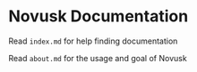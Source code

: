 # Novusk Documentation

Read ``index.md`` for help finding documentation

Read ``about.md`` for the usage and goal of Novusk
